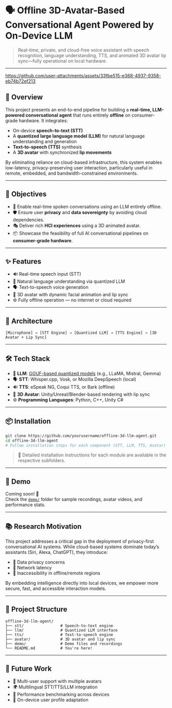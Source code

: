 # 🗣️ Offline 3D-Avatar-Based Conversational Agent Powered by On-Device LLM

> Real-time, private, and cloud-free voice assistant with speech recognition, language understanding, TTS, and animated 3D avatar lip sync—fully operational on local hardware.

---

https://github.com/user-attachments/assets/33fbe515-e368-4937-9358-eb74b72ef213

## 🚀 Overview

This project presents an end-to-end pipeline for building a **real-time, LLM-powered conversational agent** that runs entirely **offline** on consumer-grade hardware. It integrates:

- On-device **speech-to-text (STT)**
- A **quantized large language model (LLM)** for natural language understanding and generation
- **Text-to-speech (TTS)** synthesis
- A **3D avatar** with synchronized **lip movements**

By eliminating reliance on cloud-based infrastructure, this system enables low-latency, privacy-preserving user interaction, particularly useful in remote, embedded, and bandwidth-constrained environments.

---

## 🎯 Objectives

- 💬 Enable real-time spoken conversations using an LLM entirely offline.
- 🛡️ Ensure user **privacy** and **data sovereignty** by avoiding cloud dependencies.
- 🎭 Deliver rich **HCI experiences** using a 3D animated avatar.
- 📦 Showcase the feasibility of full AI conversational pipelines on **consumer-grade hardware**.

---

## ✨ Features

- 🔊 Real-time speech input (STT)
- 🧠 Natural language understanding via quantized LLM
- 🗣️ Text-to-speech voice generation
- 🧍 3D avatar with dynamic facial animation and lip sync
- ⚙️ Fully offline operation — no internet or cloud required

---

## 🧩 Architecture

```
[Microphone] → [STT Engine] → [Quantized LLM] → [TTS Engine] → [3D Avatar + Lip Sync]
```

---

## 🛠️ Tech Stack

- 🧠 **LLM**: [GGUF-based quantized models](https://github.com/ggerganov/llama.cpp) (e.g., LLaMA, Mistral, Gemma)
- 🗣️ **STT**: Whisper.cpp, Vosk, or Mozilla DeepSpeech (local)
- 🔊 **TTS**: eSpeak NG, Coqui TTS, or Bark (offline)
- 👤 **3D Avatar**: Unity/Unreal/Blender-based rendering with lip sync
- ⚙️ **Programming Languages**: Python, C++, Unity C#

---

## 📦 Installation

```bash
git clone https://github.com/yourusername/offline-3d-llm-agent.git
cd offline-3d-llm-agent
# Follow installation steps for each component (STT, LLM, TTS, Avatar)
```

> 📌 Detailed installation instructions for each module are available in the respective subfolders.

---

## 🧪 Demo

Coming soon! 👀  
Check the [`demo/`](./demo) folder for sample recordings, avatar videos, and performance stats.

---

## 📚 Research Motivation

This project addresses a critical gap in the deployment of privacy-first conversational AI systems. While cloud-based systems dominate today’s assistants (Siri, Alexa, ChatGPT), they introduce:

- 🚫 Data privacy concerns  
- 🐌 Network latency  
- 📡 Inaccessibility in offline/remote regions  

By embedding intelligence directly into local devices, we empower more secure, fast, and accessible interaction models.

---

## 📁 Project Structure

```
offline-3d-llm-agent/
├── stt/                # Speech-to-text engine
├── llm/                # Quantized LLM interface
├── tts/                # Text-to-speech engine
├── avatar/             # 3D avatar and lip sync
├── demo/               # Demo files and recordings
└── README.md           # You're here!
```

---

## 🧠 Future Work

- 👥 Multi-user support with multiple avatars
- 🌍 Multilingual STT/TTS/LLM integration
- 🧪 Performance benchmarking across devices
- 🔐 On-device user profile adaptation

